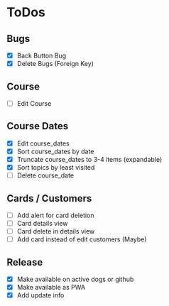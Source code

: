 # ToDos

## Bugs

- [x] Back Button Bug
- [x] Delete Bugs (Foreign Key)

## Course

- [ ] Edit Course

## Course Dates

- [x] Edit course_dates
- [x] Sort course_dates by date
- [x] Truncate course_dates to 3-4 items (expandable)
- [x] Sort topics by least visited
- [ ] Delete course_date

## Cards / Customers

- [ ] Add alert for card deletion
- [ ] Card details view
- [ ] Card delete in details view
- [ ] Add card instead of edit customers (Maybe)

## Release

- [x] Make available on active dogs or github
- [x] Make available as PWA
- [x] Add update info

